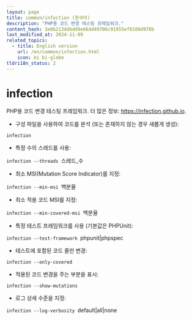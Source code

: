 ```yaml
---
layout: page
title: common/infection (한국어)
description: "PHP용 코드 변경 테스팅 프레임워크."
content_hash: 3e0b213ddbdd9e664d49706c91955ef6108d978b
last_modified_at: 2024-11-09
related_topics:
  - title: English version
    url: /en/common/infection.html
    icon: bi bi-globe
tldri18n_status: 2
---
```

# infection

PHP용 코드 변경 테스팅 프레임워크.
더 많은 정보: <https://infection.github.io>.

- 구성 파일을 사용하여 코드를 분석 (또는 존재하지 않는 경우 새롭게 생성):

`infection`

- 특정 수의 스레드를 사용:

`infection --threads `<span class="tldr-var badge badge-pill bg-dark-lm bg-white-dm text-white-lm text-dark-dm font-weight-bold">스레드_수</span>

- 최소 MSI(Mutation Score Indicator)를 지정:

`infection --min-msi `<span class="tldr-var badge badge-pill bg-dark-lm bg-white-dm text-white-lm text-dark-dm font-weight-bold">백분율</span>

- 최소 적용 코드 MSI를 지정:

`infection --min-covered-msi `<span class="tldr-var badge badge-pill bg-dark-lm bg-white-dm text-white-lm text-dark-dm font-weight-bold">백분율</span>

- 특정 테스트 프레임워크를 사용 (기본값은 PHPUnit):

`infection --test-framework `<span class="tldr-var badge badge-pill bg-dark-lm bg-white-dm text-white-lm text-dark-dm font-weight-bold">phpunit|phpspec</span>

- 테스트에 포함된 코드 줄만 변경:

`infection --only-covered`

- 적용된 코드 변경을 주는 부분을 표시:

`infection --show-mutations`

- 로그 상세 수준을 지정:

`infection --log-verbosity `<span class="tldr-var badge badge-pill bg-dark-lm bg-white-dm text-white-lm text-dark-dm font-weight-bold">default|all|none</span>
